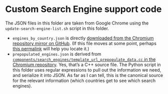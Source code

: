 #  Custom Search Engine support code

The JSON files in this folder are taken from Google Chrome using the `update-search-engine-list.sh` script in this folder.

- `engines_by_country.json` is directly [downloaded from the Chromium repository mirror on GitHub](https://github.com/chromium/chromium/blob/main/components/search_engines/prepopulated_engines.json). (If this file moves at some point, perhaps [this permalink](https://github.com/chromium/chromium/blob/71b8f29aca2ae10f382b11cdf3bf6d70aa95ea8d/components/search_engines/prepopulated_engines.json) will help you locate it.)
- `prepopulated_engines.json` is derived from [`components/search_engines/template_url_prepopulate_data.cc` in the Chromium repository](https://github.com/chromium/chromium/blob/main/components/search_engines/template_url_prepopulate_data.cc). Yes, that’s a C++ source file. The Python script in this folder uses regular expressions to pull out the information we need, and serialize it into JSON. As far as I can tell, this is the canonical source for the relevant information (which countries get to see which search engines).

